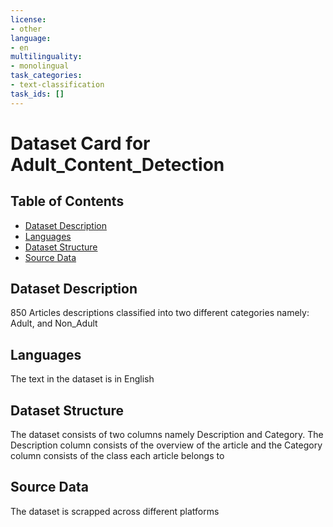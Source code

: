 ```yaml
---
license:
- other
language:
- en
multilinguality:
- monolingual
task_categories:
- text-classification
task_ids: []
---
```


# Dataset Card for Adult_Content_Detection

## Table of Contents
- [Dataset Description](#dataset-description)
- [Languages](#languages)
- [Dataset Structure](#dataset-structure)
- [Source Data](#source-data)

## Dataset Description

850 Articles descriptions classified into two different categories namely: Adult, and Non_Adult

## Languages

The text in the dataset is in English

## Dataset Structure

The dataset consists of two columns namely Description and Category.
The Description column consists of the overview of the  article and the Category column consists of the class each article belongs to


## Source Data

The dataset is scrapped across different  platforms
